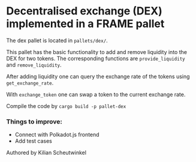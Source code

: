 # Decentralised exchange (DEX) implemented in a FRAME pallet

The dex pallet is located in ``pallets/dex/``.

This pallet has the basic functionality to add and remove liquidity into the DEX for two tokens. The corresponding
functions are ``provide_liquidity`` and ``remove_liquidity``.

After adding liquidity one can query the exchange rate of the tokens using ``get_exchange_rate``.

With ``exchange_token`` one can swap a token to the current exchange rate.

Compile the code by ``cargo build -p pallet-dex``

### Things to improve:

- Connect with Polkadot.js frontend
- Add test cases

Authored by Kilian Scheutwinkel
